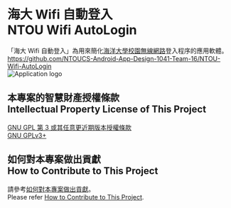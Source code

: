 # 海大 Wifi 自動登入<br />NTOU Wifi AutoLogin
「海大 Wifi 自動登入」為用來簡化[海洋大學校園無線網路](海洋大學校園無線網路)登入程序的應用軟體。  
<https://github.com/NTOUCS-Android-App-Design-1041-Team-16/NTOU-Wifi-AutoLogin>  
![Application logo](https://cdn.rawgit.com/NTOUCS-Android-App-Design-1041-Team-16/NTOU-Wifi-AutoLogin/master/UI%20design/Application%20logo.svg)

## 本專案的智慧財產授權條款<br />Intellectual Property License of This Project
[GNU GPL 第 3 或其任意更近期版本授權條款](http://www.gnu.org/licenses/gpl.html)  
[GNU GPLv3+](http://www.gnu.org/licenses/gpl.html)

## 如何對本專案做出貢獻<br />How to Contribute to This Project
請參考[如何對本專案做出貢獻](CONTRIBUTING.markdown)。  
Please refer [How to Contribute to This Project](CONTRIBUTING.markdown).